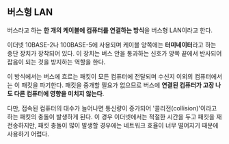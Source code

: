 ## 버스형 LAN

버스라고 하는 **한 개의 케이블에 컴퓨터를 연결하는 방식**을 버스형 LAN이라고 한다.

이더넷 10BASE-2나 100BASE-5에 사용되며 케이블 양쪽에는 **터미네이터**라고 하는 종단 장치가 장착되어 있다. 이 장치는 버스 안을 통과하는 신호가 양쪽 끝에서 반사되어 잡음이 되는 것을 방지하는 역할을 한다.

이 방식에서는 버스에 흐르는 패킷이 모든 컴퓨터에 전달되며 수신지 이외의 컴퓨터에서는 이 패킷을 파기한다. 패킷을 중개할 필요가 없으므로 버스에 **연결된 컴퓨터가 고장 나도 다른 컴퓨터에 영향을 미치지 않는다**.

다만, 접속된 컴퓨터의 대수가 늘어나면 통신량이 증가되어 '콜리전(collision)'이라고 하는 패킷의 충돌이 발생하게 된다. 이 경우 이더넷에서는 적절한 시간을 두고 패킷을 재전송하지만, 패킷 충돌이 많이 발생할 경우에는 네트워크 효율이 너무 떨어지기 때문에 사용하기 어렵다.
